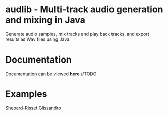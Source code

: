 # audlib - Multi-track audio generation and mixing in Java
Generate audio samples, mix tracks and play back tracks, and export results as Wav files using Java.

# Documentation
Documentation can be viewed **here** //TODO

# Examples
Shepard-Risset Glissandro

